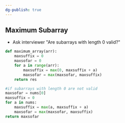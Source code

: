 ```yaml
---
dg-publish: true
---
```

## Maximum Subarray
- Ask interviewer "Are subarrays with length 0 valid?"
```python
def maximum_array(arr):
	maxsuffix = 0
	maxsofar = 0 
	for a in range(arr):
		maxsuffix = max(0, maxsuffix + a)
		maxsofar = max(maxsofar, maxsuffix)
	return res

#if subarrays with length 0 are not valid
maxsofar = nums[0]
maxsuffix = 0
for a in nums:
    maxsuffix = max(a, maxsuffix + a)
    maxsofar = max(maxsofar, maxsuffix)
return maxsofar

```
